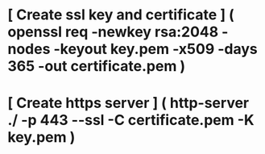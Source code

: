# [ Create ssl key and certificate ] ( openssl req -newkey rsa:2048 -nodes -keyout key.pem -x509 -days 365 -out certificate.pem )

# [ Create https server ] ( http-server ./ -p 443 --ssl -C certificate.pem -K key.pem )
